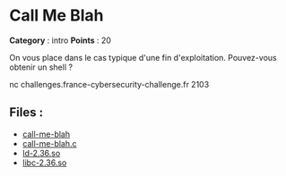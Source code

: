 # Call Me Blah

**Category** : intro
**Points** : 20

On vous place dans le cas typique d'une fin d'exploitation.
Pouvez-vous obtenir un shell ?

nc challenges.france-cybersecurity-challenge.fr 2103

## Files : 
 - [call-me-blah](./call-me-blah)
 - [call-me-blah.c](./call-me-blah.c)
 - [ld-2.36.so](./ld-2.36.so)
 - [libc-2.36.so](./libc-2.36.so)


